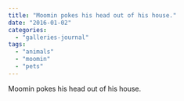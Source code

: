 ```yaml
---
title: "Moomin pokes his head out of his house."
date: "2016-01-02"
categories: 
  - "galleries-journal"
tags: 
  - "animals"
  - "moomin"
  - "pets"
---
```


Moomin pokes his head out of his house.
